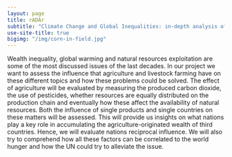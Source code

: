 ```yaml
---
layout: page
title: rADAr
subtitle: "Climate Change and Global Inequalities: in-depth analysis of FAO database."
use-site-title: true
bigimg: "/img/corn-in-field.jpg"
---
```


Wealth inequality, global warming and natural resources exploitation are some of the most discussed issues of the last decades. In our project we want to assess the influence that agriculture and livestock farming have on these different topics and how these problems could be solved.
The effect of agriculture will be evaluated by measuring the produced carbon dioxide, the use of pesticides, whether resources are equally distributed on the production chain and eventually how these affect the availability of natural resources. Both the influence of single products and single countries on these matters will be assessed. This will provide us insights on what nations play a key role in accumulating the agriculture-originated wealth of third countries. Hence, we will evaluate nations reciprocal influence. We will also try to comprehend how all these factors can be correlated to the world hunger and how the UN could try to alleviate the issue.